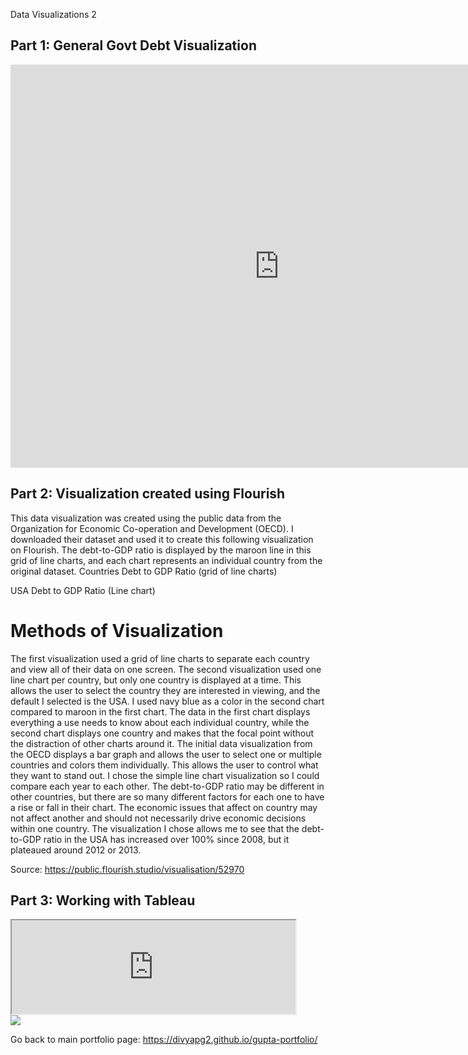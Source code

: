 Data Visualizations 2
## Part 1: General Govt Debt Visualization
<iframe src="https://data.oecd.org/chart/6gPw" width="860" height="645" style="border: 0" mozallowfullscreen="true" webkitallowfullscreen="true" allowfullscreen="true"><a href="https://data.oecd.org/chart/6gPw" target="_blank">OECD Chart: General government debt, Total, % of GDP, Annual, 2018</a></iframe>

## Part 2: Visualization created using Flourish
This data visualization was created using the public data from the Organization for Economic Co-operation and Development (OECD). I downloaded their dataset and used it to create this following visualization on Flourish. The debt-to-GDP ratio is displayed by the maroon line in this grid of line charts, and each chart represents an individual country from the original dataset. 
Countries Debt to GDP Ratio (grid of line charts)
<div class="flourish-embed flourish-chart" data-src="visualisation/5296828"><script src="https://public.flourish.studio/resources/embed.js"></script></div>

USA Debt to GDP Ratio (Line chart) 
<div class="flourish-embed flourish-chart" data-src="visualisation/5297066"><script src="https://public.flourish.studio/resources/embed.js"></script></div>

# Methods of Visualization
The first visualization used a grid of line charts to separate each country and view all of their data on one screen. The second visualization used one line chart per country, but only one country is displayed at a time. This allows the user to select the country they are interested in viewing, and the default I selected is the USA. I used navy blue as a color in the second chart compared to maroon in the first chart. The data in the first chart displays everything a use needs to know about each individual country, while the second chart displays one country and makes that the focal point without the distraction of other charts around it. The initial data visualization from the OECD displays a bar graph and allows the user to select one or multiple countries and colors them individually. This allows the user to control what they want to stand out. I chose the simple line chart visualization so I could compare each year to each other. The debt-to-GDP ratio may be different in other countries, but there are so many different factors for each one to have a rise or fall in their chart. The economic issues that affect on country may not affect another and should not necessarily drive economic decisions within one country. The visualization I chose allows me to see that the debt-to-GDP ratio in the USA has increased over 100% since 2008, but it plateaued around 2012 or 2013. 

Source: https://public.flourish.studio/visualisation/52970 

## Part 3: Working with Tableau
<iframe
src="https://public.tableau.com/views/DebttoGDPworkbook/Sheet1?:showVizHome=no&:embed=true" width="90%" "height="500" seamless framborder="0"
scrolling="no"></iframe>


<div class='tableauPlaceholder' id='viz1613340231491' style='position: relative'><noscript><a href='#'><img alt=' ' src='https:&#47;
  &#47;public.tableau.com&#47;
  static&#47;
  images&#47;
  De&#47;
  DebttoGDPworkbook&#47;
  Sheet1&#47;
  1_rss.png' style='border: none' /></a></noscript><object class='tableauViz'  style='display:none;
  '><param name='host_url' value='https%3A%2F%2Fpublic.tableau.com%2F' /> <param name='embed_code_version' value='3' /> <param name='site_root' value='' /><param name='name' value='DebttoGDPworkbook&#47;
  Sheet1' /><param name='tabs' value='no' /><param name='toolbar' value='yes' /><param name='static_image' value='https:&#47;
  &#47;public.tableau.com&#47;
  static&#47;images&#47;
  De&#47;
  DebttoGDPworkbook&#47;
  Sheet1&#47;
  1.png' /> <param name='animate_transition' value='yes' /><param name='display_static_image' value='yes' /><param name='display_spinner' value='yes' /><param name='display_overlay' value='yes' /><param name='display_count' value='yes' /><param name='language' value='en' /><param name='filter' value='publish=yes' /></object></div>                <script type='text/javascript'>                    var divElement = document.getElementById('viz1613340231491');
  var vizElement = divElement.getElementsByTagName('object')[0];
  vizElement.style.width='100%';vizElement.style.height=(divElement.offsetWidth*0.75)+'px';
  var scriptElement = document.createElement('script');
  scriptElement.src = 'https://public.tableau.com/javascripts/api/viz_v1.js';
  vizElement.parentNode.insertBefore(scriptElement, vizElement);
</script>


Go back to main portfolio page: https://divyapg2.github.io/gupta-portfolio/
